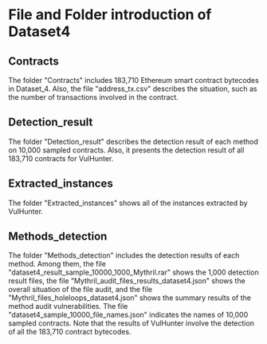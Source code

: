 # File and Folder introduction of Dataset4

## Contracts
The folder "Contracts" includes 183,710 Ethereum smart contract bytecodes in Dataset_4. Also, the file "address_tx.csv" describes the situation, such as the number of transactions involved in the contract.

## Detection_result

The folder "Detection_result" describes the detection result of each method on 10,000 sampled contracts. Also, it presents the detection result of all 183,710 contracts for VulHunter.

## Extracted_instances

The folder "Extracted_instances" shows all of the instances extracted by VulHunter.

## Methods_detection

The folder "Methods_detection" includes the detection results of each method. Among them, the file "dataset4_result_sample_10000_1000_Mythril.rar" shows the 1,000 detection result files, the file "Mythril_audit_files_results_dataset4.json" shows the overall situation of the file audit, and the file "Mythril_files_holeloops_dataset4.json" shows the summary results of the method audit vulnerabilities. The file "dataset4_sample_10000_file_names.json" indicates the names of 10,000 sampled contracts. Note that the results of VulHunter involve the detection of all the 183,710 contract bytecodes.

